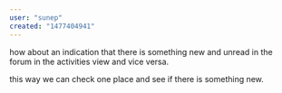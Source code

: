 ```yaml
---
user: "sunep"
created: "1477404941"
---
```


how about an indication that there is something new and unread in the forum in the activities view and vice versa.

this way we can check one place and see if there is something new.
